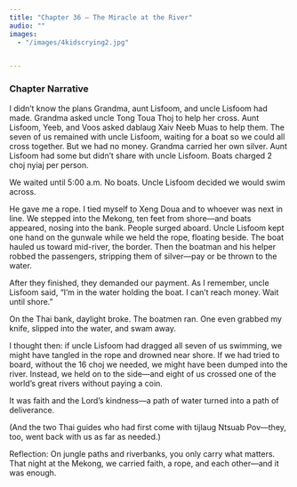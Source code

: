 ```yaml
---
title: "Chapter 36 — The Miracle at the River"
audio: ""
images:
  - "/images/4kidscrying2.jpg"


---
```


### Chapter Narrative

I didn’t know the plans Grandma, aunt Lisfoom, and uncle Lisfoom had made. Grandma asked uncle Tong Toua Thoj to help her cross. Aunt Lisfoom, Yeeb, and Voos asked dablaug Xaiv Neeb Muas to help them. The seven of us remained with uncle Lisfoom, waiting for a boat so we could all cross together. But we had no money. Grandma carried her own silver. Aunt Lisfoom had some but didn’t share with uncle Lisfoom. Boats charged 2 choj nyiaj per person.

We waited until 5:00 a.m. No boats. Uncle Lisfoom decided we would swim across.

He gave me a rope. I tied myself to Xeng Doua and to whoever was next in line. We stepped into the Mekong, ten feet from shore—and boats appeared, nosing into the bank. People surged aboard. Uncle Lisfoom kept one hand on the gunwale while we held the rope, floating beside. The boat hauled us toward mid-river, the border. Then the boatman and his helper robbed the passengers, stripping them of silver—pay or be thrown to the water.

After they finished, they demanded our payment. As I remember, uncle Lisfoom said, “I’m in the water holding the boat. I can’t reach money. Wait until shore.”

On the Thai bank, daylight broke. The boatmen ran. One even grabbed my knife, slipped into the water, and swam away.

I thought then: if uncle Lisfoom had dragged all seven of us swimming, we might have tangled in the rope and drowned near shore. If we had tried to board, without the 16 choj we needed, we might have been dumped into the river. Instead, we held on to the side—and eight of us crossed one of the world’s great rivers without paying a coin.

It was faith and the Lord’s kindness—a path of water turned into a path of deliverance.

(And the two Thai guides who had first come with tijlaug Ntsuab Pov—they, too, went back with us as far as needed.)

Reflection:
On jungle paths and riverbanks, you only carry what matters. That night at the Mekong, we carried faith, a rope, and each other—and it was enough.